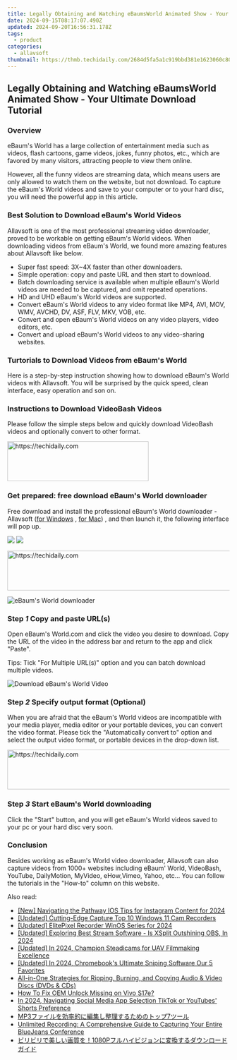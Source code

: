```yaml
---
title: Legally Obtaining and Watching eBaumsWorld Animated Show - Your Ultimate Download Tutorial
date: 2024-09-15T08:17:07.490Z
updated: 2024-09-20T16:56:31.178Z
tags:
  - product
categories:
  - allavsoft
thumbnail: https://thmb.techidaily.com/2684d5fa5a1c919bbd381e1623060c80ce06ce75787ca76ee6f109f43567431f.jpg
---
```


## Legally Obtaining and Watching eBaumsWorld Animated Show - Your Ultimate Download Tutorial

### Overview

eBaum's World has a large collection of entertainment media such as videos, flash cartoons, game videos, jokes, funny photos, etc., which are favored by many visitors, attracting people to view them online.

However, all the funny videos are streaming data, which means users are only allowed to watch them on the website, but not download. To capture the eBaum's World videos and save to your computer or to your hard disc, you will need the powerful app in this article.

### Best Solution to Download eBaum's World Videos

Allavsoft is one of the most professional streaming video downloader, proved to be workable on getting eBaum's World videos. When downloading videos from eBaum's World, we found more amazing features about Allavsoft like below.

* Super fast speed: 3X\~4X faster than other downloaders.
* Simple operation: copy and paste URL and then start to download.
* Batch downloading service is available when multiple eBaum's World videos are needed to be captured, and omit repeated operations.
* HD and UHD eBaum's World videos are supported.
* Convert eBaum's World videos to any video format like MP4, AVI, MOV, WMV, AVCHD, DV, ASF, FLV, MKV, VOB, etc.
* Convert and open eBaum's World videos on any video players, video editors, etc.
* Convert and upload eBaum's World videos to any video-sharing websites.

### Turtorials to Download Videos from eBaum's World

Here is a step-by-step instruction showing how to download eBaum's World videos with Allavsoft. You will be surprised by the quick speed, clean interface, easy operation and son on.

### Instructions to Download VideoBash Videos

Please follow the simple steps below and quickly download VideoBash videos and optionally convert to other format.

<!-- affiliate ads begin -->
<a href="https://wigfever.sjv.io/c/5597632/2014853/22899" target="_top" id="2014853">
  <img src="//a.impactradius-go.com/display-ad/22899-2014853" border="0" alt="https://techidaily.com" width="320" height="90"/>
</a>
<img height="0" width="0" src="https://wigfever.sjv.io/i/5597632/2014853/22899" style="position:absolute;visibility:hidden;" border="0" />
<!-- affiliate ads end -->

### Get prepared: free download eBaum's World downloader

Free download and install the professional eBaum's World downloader - Allavsoft ([for Windows](https://tools.techidaily.com/allavsoft/products/) , [for Mac](https://tools.techidaily.com/allavsoft/products/)) , and then launch it, the following interface will pop up.

[![](https://www.allavsoft.com/how-to/../images/how-to/free-download-win.jpg)](https://tools.techidaily.com/allavsoft/products/) [![](https://www.allavsoft.com/how-to/../images/how-to/free-download-mac.jpg)](https://tools.techidaily.com/allavsoft/products/)

<!-- affiliate ads begin -->
<a href="https://unicoeye.pxf.io/c/5597632/2134235/18498" target="_top" id="2134235">
  <img src="//a.impactradius-go.com/display-ad/18498-2134235" border="0" alt="https://techidaily.com" width="728" height="90"/>
</a>
<img height="0" width="0" src="https://unicoeye.pxf.io/i/5597632/2134235/18498" style="position:absolute;visibility:hidden;" border="0" />
<!-- affiliate ads end -->

![eBaum's World downloader](https://www.allavsoft.com/how-to/../images/allavsoft/screen-shot-600.jpg)

### Step _1_ Copy and paste URL(s)

Open eBaum's World.com and click the video you desire to download. Copy the URL of the video in the address bar and return to the app and click "Paste".

Tips: Tick "For Multiple URL(s)" option and you can batch download multiple videos.

![Download eBaum's World Video](https://www.allavsoft.com/how-to/../images/how-to/twitch-video-download/download-twitch-video.jpg)

### Step _2_ Specify output format (Optional)

When you are afraid that the eBaum's World videos are incompatible with your media player, media editor or your portable devices, you can convert the video format. Please tick the "Automatically convert to" option and select the output video format, or portable devices in the drop-down list.

<!-- affiliate ads begin -->
<a href="https://unicoeye.pxf.io/c/5597632/2134237/18498" target="_top" id="2134237">
  <img src="//a.impactradius-go.com/display-ad/18498-2134237" border="0" alt="https://techidaily.com" width="728" height="90"/>
</a>
<img height="0" width="0" src="https://unicoeye.pxf.io/i/5597632/2134237/18498" style="position:absolute;visibility:hidden;" border="0" />
<!-- affiliate ads end -->

### Step _3_ Start eBaum's World downloading

Click the "Start" button, and you will get eBaum's World videos saved to your pc or your hard disc very soon.

### Conclusion

Besides working as eBaum's World video downloader, Allavsoft can also capture videos from 1000+ websites including eBaum' World, VideoBash, YouTube, DailyMotion, MyVideo, eHow,Vimeo, Yahoo, etc... You can follow the tutorials in the "How-to" column on this website.

<ins class="adsbygoogle"
     style="display:block"
     data-ad-format="autorelaxed"
     data-ad-client="ca-pub-7571918770474297"
     data-ad-slot="1223367746"></ins>

<ins class="adsbygoogle"
     style="display:block"
     data-ad-client="ca-pub-7571918770474297"
     data-ad-slot="8358498916"
     data-ad-format="auto"
     data-full-width-responsive="true"></ins>

<span class="atpl-alsoreadstyle">Also read:</span>
<div><ul>
<li><a href="https://instagram-video-recordings.techidaily.com/new-navigating-the-pathway-ios-tips-for-instagram-content-for-2024/"><u>[New] Navigating the Pathway IOS Tips for Instagram Content for 2024</u></a></li>
<li><a href="https://screen-activity-recording.techidaily.com/updated-cutting-edge-capture-top-10-windows-11-cam-recorders/"><u>[Updated] Cutting-Edge Capture Top 10 Windows 11 Cam Recorders</u></a></li>
<li><a href="https://desktop-recording.techidaily.com/updated-elitepixel-recorder-winos-series-for-2024/"><u>[Updated] ElitePixel Recorder WinOS Series for 2024</u></a></li>
<li><a href="https://fox-glue.techidaily.com/updated-exploring-best-stream-software-is-xsplit-outshining-obs-in-2024/"><u>[Updated] Exploring Best Stream Software - Is XSplit Outshining OBS, In 2024</u></a></li>
<li><a href="https://fox-friendly.techidaily.com/updated-in-2024-champion-steadicams-for-uav-filmmaking-excellence/"><u>[Updated] In 2024, Champion Steadicams for UAV Filmmaking Excellence</u></a></li>
<li><a href="https://screen-video-capture.techidaily.com/updated-in-2024-chromebooks-ultimate-sniping-software-our-5-favorites/"><u>[Updated] In 2024, Chromebook's Ultimate Sniping Software Our 5 Favorites</u></a></li>
<li><a href="https://win-excellent.techidaily.com/all-in-one-strategies-for-ripping-burning-and-copying-audio-and-video-discs-dvds-and-cds/"><u>All-in-One Strategies for Ripping, Burning, and Copying Audio & Video Discs (DVDs & CDs)</u></a></li>
<li><a href="https://android-unlock.techidaily.com/how-to-fix-oem-unlock-missing-on-vivo-s17e-by-drfone-android/"><u>How To Fix OEM Unlock Missing on Vivo S17e?</u></a></li>
<li><a href="https://youtube-web.techidaily.com/24-navigating-social-media-app-selection-tiktok-or-youtubes-shorts-preference/"><u>In 2024, Navigating Social Media App Selection TikTok or YouTubes' Shorts Preference</u></a></li>
<li><a href="https://win-excellent.techidaily.com/1726029166329-mp37/"><u>MP3ファイルを効率的に編集し整理するためのトップ7ツール</u></a></li>
<li><a href="https://win-excellent.techidaily.com/unlimited-recording-a-comprehensive-guide-to-capturing-your-entire-bluejeans-conference/"><u>Unlimited Recording: A Comprehensive Guide to Capturing Your Entire BlueJeans Conference</u></a></li>
<li><a href="https://win-excellent.techidaily.com/1726027881562-1080p/"><u>ビリビリで美しい画質を！1080Pフルハイビジョンに変換するダウンロードガイド</u></a></li>
</ul></div>

